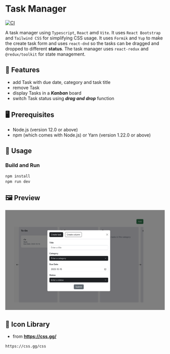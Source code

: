 # Task Manager
[![CI](https://github.com/ttiimmothy/task-manager/actions/workflows/ci.yaml/badge.svg)](https://github.com/ttiimmothy/task-manager/actions/workflows/ci.yaml)

A task manager using `Typescript`, `React` amd `Vite`. It uses `React Bootstrap` and `Tailwind CSS` for simplifying CSS usage. It uses `Formik` and `Yup` to make the create task form and uses `react-dnd` so the tasks can be dragged and dropped to different **status**. The task manager uses `react-redux` and `@redux/toolkit` for state management.

## 🎯 Features

- add Task with due date, category and task title
- remove Task
- display Tasks in a ***Kanban*** board
- switch Task status using ***drag and drop*** function

## 🖥 Prerequisites

- Node.js (version 12.0 or above)
- npm (which comes with Node.js) or Yarn (version 1.22.0 or above)

## 🔧 Usage
### Build and Run

```TypeScript
npm install
npm run dev
```

## 🖼 Preview
![preview1](/public/preview1.png)

## :scroll: Icon Library

- from **<https://css.gg/>**

```HTML
https://css.gg/css
```
